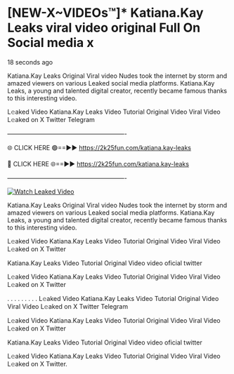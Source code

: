 # [NEW-X~VIDEOs™]* Katiana.Kay Leaks viral video original Full On Social media x

18 seconds ago

Katiana.Kay Leaks Original Viral video Nudes took the internet by storm and amazed viewers on various Leaked social media platforms. Katiana.Kay Leaks, a young and talented digital creator, recently became famous thanks to this interesting video.

L𝚎aked Video Katiana.Kay Leaks Video Tutorial Original Video Viral Video L𝚎aked on X Twitter Telegram

———————————————————-

🌐 CLICK HERE 🟢==►► https://2k25fun.com/katiana.kay-leaks

🔴 CLICK HERE 🌐==►► https://2k25fun.com/katiana.kay-leaks

———————————————————-

[![Watch Leaked Video](https://miro.medium.com/v2/resize:fit:828/format:webp/1*cilzJN44JGOrTw9NJCrNHA.gif "Watch Leaked Video")](https://2k25fun.com/katiana.kay-leaks)

Katiana.Kay Leaks Original Viral video Nudes took the internet by storm and amazed viewers on various Leaked social media platforms. Katiana.Kay Leaks, a young and talented digital creator, recently became famous thanks to this interesting video.

L𝚎aked Video Katiana.Kay Leaks Video Tutorial Original Video Viral Video L𝚎aked on X Twitter

Katiana.Kay Leaks Video Tutorial Original Video video oficial twitter

L𝚎aked Video Katiana.Kay Leaks Video Tutorial Original Video Viral Video L𝚎aked on X Twitter

. . . . . . . . . L𝚎aked Video Katiana.Kay Leaks Video Tutorial Original Video Viral Video L𝚎aked on X Twitter Telegram

L𝚎aked Video Katiana.Kay Leaks Video Tutorial Original Video Viral Video L𝚎aked on X Twitter

Katiana.Kay Leaks Video Tutorial Original Video video oficial twitter

L𝚎aked Video Katiana.Kay Leaks Video Tutorial Original Video Viral Video L𝚎aked on X Twitter.